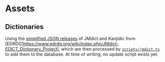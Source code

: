 # Assets

## Dictionaries

Using the
[simplified JSON releases](https://github.com/scriptin/jmdict-simplified/releases)
of JMdict and Kanjidic from
[EDRDG]https://www.edrdg.org/wiki/index.php/JMdict-EDICT_Dictionary_Project], which
are then processed by
[`scripts/jmdict.ts`](../../scripts/jmdict.ts)
to add them to the database. At time of writing, no update script exists yet.
